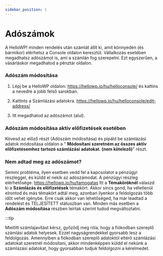 ```yaml
---
sidebar_position: 1
---
```


# Adószámok

A HelloWP! minden rendelés után számlát állít ki, amit könnyedén (és bármikor) elérhetsz a Console oldalon keresztül. Vállalkozás esetében megadhatsz adószámot is, ami a számlán fog szerepelni. Ezt egyszerűen, a vásárláskor megadhatod a pénztár oldalon. 

### Adószám módosítása

1. Lépj be a HelloWP oldalon: https://hellowp.io/hu/helloconsole/ és kattins a nevedre a jobb felső sarokban.

2. Kattints a Számlázási adatokra. https://hellowp.io/hu/helloconsole/edit-address/

3. Itt megadhatod az adószámot (alul).

### Adószám módosítása aktív előfizetések esetében

Kövesd az előző részt (Adószám módosítása) és pipáld be számlázási adatok módosítása oldalon a " **Módosítani szeretném az összes aktív előfizetésemhez tartozó számlázási adatokat. (nem kötelező)**" részt.

### Nem adtad meg az adószámot?

Semmi probléma, ilyen esetben vedd fel a kapcsolatot a pénzügyi részleggel, és küldd el nekik az adószámodat. A pénzügyi részleg elérhetősége: https://hellowp.io/hu/tamogatas Itt a **Témaköröknél** válaszd ki a **Számlázás és előfizetések** témakört. Akkor sincs gond, ha véletlenül elrontod és más témakört adtál meg, azonban ilyenkor a feldolgozás több időt vehet igénybe. Erre csak akkor van lehetőséged, ha már leadtad a rendelést és TELJESÍTETT státuszban van. Minden más esetben a **Adószám módosítása** részben leírtak szerint tudod megváltoztatni.

:::tip

Mielőtt számlajavítást kérsz, győződj meg róla, hogy a fiókodban szereplő számlási adatok helyesek. Ezzel nagyságrendekkel gyorsabb lesz a feldolgozás. Amennyiben a fiókodban szereplő adatoktól eltérő számlázási adatokat szeretnél módosítani, akkor mindenképpen küldd el nekünk a számlázási adatokat, hogy gyorsabban tudjuk feldolgozni a kérelmedet.